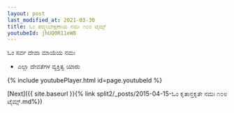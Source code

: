 ```yaml
---
layout: post
last_modified_at: 2021-03-30
title: ಓಂ ಪದ್ಮನಿಭೇಕ್ಷಣಾಯ ನಮಃ ೧೦೮ ಟೈಮ್ಸ್
youtubeId: jhUQ0R11eW8
---
```

 
 
 ಓಂ ಸರ್ವ ದೇವಾ ಮಾಯೆಯ ನಮಃ  
 
 -  ಎಲ್ಲಾ ದೇವತೆಗಳ ವ್ಯಕ್ತಿತ್ವ ಯಾರು 
 
  
 
  
 
 
 
 
 
 


{% include youtubePlayer.html id=page.youtubeId %}
 
[Next]({{ site.baseurl }}{% link  split2/_posts/2015-04-15-ಓಂ ಕೃತಾನ್ತಕೃತೇ ನಮಃ ೧೦೮ ಟೈಮ್ಸ್.md%})
 
